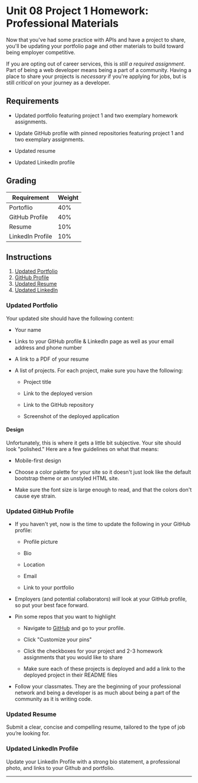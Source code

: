 # Unit 08 Project 1 Homework: Professional Materials

Now that you've had some practice with APIs and have a project to share, you'll be updating your portfolio page and other materials to build toward being employer competitive.

If you are opting out of career services, this is _still a required assignment_. Part of being a web developer means being a part of a community. Having a place to share your projects is _necessary_ if you're applying for jobs, but is still _critical_ on your journey as a developer.

## Requirements

- Updated portfolio featuring project 1 and two exemplary homework assignments.

- Update GitHub profile with pinned repositories featuring project 1 and two exemplary assignments.

- Updated resume

- Updated LinkedIn profile

## Grading

| Requirement      | Weight |
| ---------------- | ------ |
| Portoflio        | 40%    |
| GitHub Profile   | 40%    |
| Resume           | 10%    |
| LinkedIn Profile | 10%    |

## Instructions

1. [Updated Portfolio](#updated-portfolio)
2. [GitHub Profile](#updated-github-profile)
3. [Updated Resume](#updated-resume)
4. [Updated LinkedIn](#updated-linkedin)

### Updated Portfolio

Your updated site should have the following content:

- Your name

- Links to your GitHub profile & LinkedIn page as well as your email address and phone number

- A link to a PDF of your resume

- A list of projects. For each project, make sure you have the following:

  - Project title

  - Link to the deployed version

  - Link to the GitHub repository

  - Screenshot of the deployed application

#### Design

Unfortunately, this is where it gets a little bit subjective. Your site should look
"polished." Here are a few guidelines on what that means:

- Mobile-first design

- Choose a color palette for your site so it doesn't just look like
  the default bootstrap theme or an unstyled HTML site.

- Make sure the font size is large enough to read, and that the colors don't cause eye strain.

### Updated GitHub Profile

- If you haven't yet, now is the time to update the following in your GitHub profile:

  - Profile picture

  - Bio

  - Location

  - Email

  - Link to your portfolio

- Employers (and potential collaborators) _will_ look at your GitHub profile, so put your best face forward.

- Pin some repos that you want to highlight

  - Navigate to [GitHub](https://github.com/) and go to your profile.

  - Click "Customize your pins"

  - Click the checkboxes for your project and 2-3 homework assignments that you would like to share

  - Make sure each of these projects is deployed and add a link to the deployed project in their README files

- Follow your classmates. They are the beginning of your professional network and being a developer is as much about being a part of the community as it is writing code.

### Updated Resume

Submit a clear, concise and compelling resume, tailored to the type of job you’re looking for.

### Updated LinkedIn Profile

Update your LinkedIn Profile with a strong bio statement, a professional photo, and links to your Github and portfolio.

---
